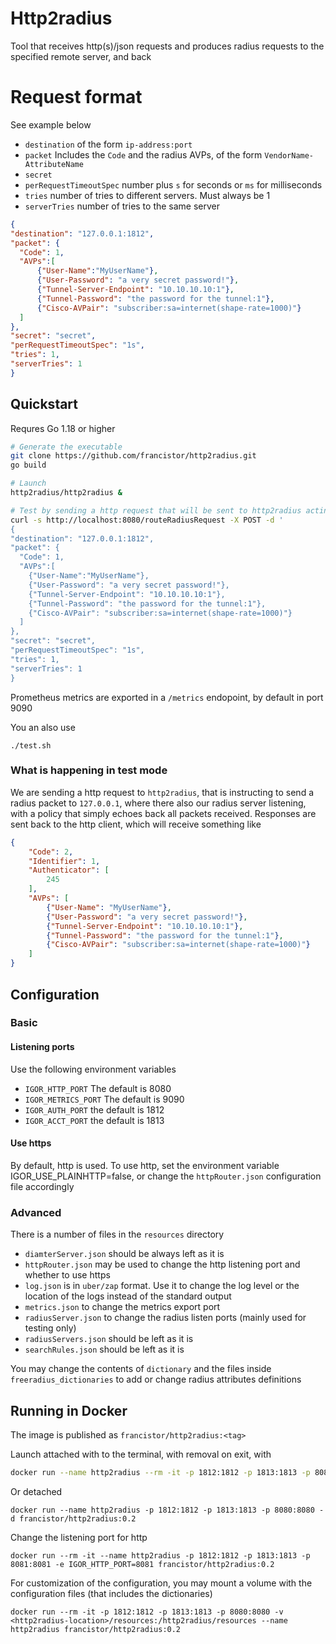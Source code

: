 # Http2radius

Tool that receives http(s)/json requests and produces radius requests to the specified remote server, and back

# Request format

See example below

* `destination` of the form `ip-address:port`
* `packet` Includes the `Code` and the radius AVPs, of the form `VendorName-AttributeName`
* `secret`
* `perRequestTimeoutSpec` number plus `s` for seconds or `ms` for milliseconds
* `tries` number of tries to different servers. Must always be 1
* `serverTries` number of tries to the same server

```json
{
"destination": "127.0.0.1:1812",
"packet": {
  "Code": 1,
  "AVPs":[
      {"User-Name":"MyUserName"},
      {"User-Password": "a very secret password!"},
      {"Tunnel-Server-Endpoint": "10.10.10.10:1"},
      {"Tunnel-Password": "the password for the tunnel:1"},
      {"Cisco-AVPair": "subscriber:sa=internet(shape-rate=1000)"}
  ]
},
"secret": "secret",
"perRequestTimeoutSpec": "1s",
"tries": 1,
"serverTries": 1
}
```

## Quickstart

Requres Go 1.18 or higher

```bash
# Generate the executable
git clone https://github.com/francistor/http2radius.git
go build

# Launch
http2radius/http2radius &

# Test by sending a http request that will be sent to http2radius acting as an "echo" server
curl -s http://localhost:8080/routeRadiusRequest -X POST -d '
{
"destination": "127.0.0.1:1812",
"packet": {
  "Code": 1,
  "AVPs":[
    {"User-Name":"MyUserName"},
    {"User-Password": "a very secret password!"},
    {"Tunnel-Server-Endpoint": "10.10.10.10:1"},
    {"Tunnel-Password": "the password for the tunnel:1"},
    {"Cisco-AVPair": "subscriber:sa=internet(shape-rate=1000)"}
  ]
},
"secret": "secret",
"perRequestTimeoutSpec": "1s",
"tries": 1,
"serverTries": 1
}

```

Prometheus metrics are exported in a `/metrics` endopoint, by default in port 9090

You an also use
```
./test.sh
```

### What is happening in test mode

We are sending a http request to `http2radius`, that is instructing to send a radius packet to `127.0.0.1`, where there also our radius
server listening, with a policy that simply echoes back all packets received. Responses are sent back to the http client, which will receive
something like 

```json
{
    "Code": 2,
    "Identifier": 1,
    "Authenticator": [
        245
    ],
    "AVPs": [
        {"User-Name": "MyUserName"},
        {"User-Password": "a very secret password!"},
        {"Tunnel-Server-Endpoint": "10.10.10.10:1"},
        {"Tunnel-Password": "the password for the tunnel:1"},
        {"Cisco-AVPair": "subscriber:sa=internet(shape-rate=1000)"}
    ]
}
```

## Configuration

### Basic

#### Listening ports

Use the following environment variables
* `IGOR_HTTP_PORT` The default is 8080
* `IGOR_METRICS_PORT` The default is 9090
* `IGOR_AUTH_PORT` the default is 1812
* `IGOR_ACCT_PORT` the default is 1813

#### Use https
By default, http is used. To use http, set the environment variable IGOR_USE_PLAINHTTP=false, or change the `httpRouter.json` configuration
file accordingly

### Advanced

There is a number of files in the `resources` directory

* `diamterServer.json` should be always left as it is
* `httpRouter.json` may be used to change the http listening port and whether to use https
* `log.json` is in `uber/zap` format. Use it to change the log level or the location of the logs instead of the standard output
* `metrics.json` to change the metrics export port
* `radiusServer.json` to change the radius listen ports (mainly used for testing only)
* `radiusServers.json` should be left as it is
* `searchRules.json` should be left as it is

You may change the contents of `dictionary` and the files inside `freeradius_dictionaries` to add or change radius attributes definitions

## Running in Docker

The image is published as `francistor/http2radius:<tag>`

Launch attached with to the terminal, with removal on exit, with

```bash
docker run --name http2radius --rm -it -p 1812:1812 -p 1813:1813 -p 8080:8080 francistor/http2radius:0.2
``` 

Or detached

```
docker run --name http2radius -p 1812:1812 -p 1813:1813 -p 8080:8080 -d francistor/http2radius:0.2
```

Change the listening port for http

```
docker run --rm -it --name http2radius -p 1812:1812 -p 1813:1813 -p 8081:8081 -e IGOR_HTTP_PORT=8081 francistor/http2radius:0.2
```

For customization of the configuration, you may mount a volume with the configuration files (that includes the dictionaries)

```
docker run --rm -it -p 1812:1812 -p 1813:1813 -p 8080:8080 -v <http2radius-location>/resources:/http2radius/resources --name http2radius francistor/http2radius:0.2
```





